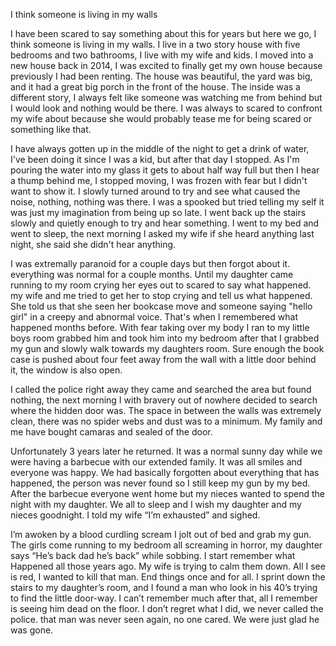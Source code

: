 I think someone is living in my walls

I have been scared to say something about this for years but here we go, I think someone is living in my walls. I live in a two story house with five bedrooms and two bathrooms, I live with my wife and kids. I moved into a new house back in 2014, I was excited to finally get my own house because previously I had been renting. The house was beautiful, the yard was big, and it had a great big porch in the front of the house. The inside was a different story, I always felt like someone was watching me from behind but I would look and nothing would be there. I was always to scared to confront my wife about because she would probably tease me for being scared or something like that.

I have always gotten up in the middle of the night to get a drink of water, I've been doing it since I was a kid, but after that day I stopped. As I'm pouring the water into my glass it gets to about half way full but then I hear a thump behind me, I stopped moving, I was frozen with fear but I didn't want to show it. I slowly turned around to try and see what caused the noise, nothing, nothing was there. I was a spooked but tried telling my self it was just my imagination from being up so late. I went back up the stairs slowly and quietly enough to try and hear something. I went to my bed and went to sleep, the next morning I asked my wife if she heard anything last night, she said she didn't hear anything.

I was extremally paranoid for a couple days but then forgot about it. everything was normal for a couple months. Until my daughter came running to my room crying her eyes out to scared to say what happened. my wife and me tried to get her to stop crying and tell us what happened. She told us that she seen her bookcase move and someone saying "hello girl" in a creepy and abnormal voice. That's when I remembered what happened months before. With fear taking over my body I ran to my little boys room grabbed him and took him into my bedroom after that I grabbed my gun and slowly walk towards my daughters room. Sure enough the book case is pushed about four feet away from the wall with a little door behind it, the window is also open.

I called the police right away they came and searched the area but found nothing, the next morning I with bravery out of nowhere decided to search where the hidden door was. The space in between the walls was extremely clean, there was no spider webs and dust was to a minimum. My family and me have bought camaras and sealed of the door. 

Unfortunately 3 years later he returned. It was a normal sunny day while we were having a barbecue with our extended family. It was all smiles and everyone was happy. We had basically forgotten about everything that has happened, the person was never found so I still keep my gun by my bed. After the barbecue everyone went home but my nieces wanted to spend the night with my daughter. We all to sleep and I wish my daughter and my nieces goodnight. I told my wife “I’m exhausted” and sighed. 

I’m awoken by a blood curdling scream I jolt out of bed and grab my gun. The girls come running to my bedroom all screaming in horror, my daughter says “He’s back dad he’s back” while sobbing. I start remember what Happened all those years ago. My wife is trying to calm them down. All I see is red, I wanted to kill that man. End things once and for all. I sprint down the stairs to my daughter’s room, and I found a man who look in his 40’s trying to find the little door-way. I can’t remember much after that, all I remember is seeing him dead on the floor. I don’t regret what I did, we never called the police. that man was never seen again, no one cared. We were just glad he was gone.